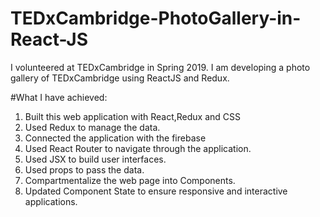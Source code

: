 # TEDxCambridge-PhotoGallery-in-React-JS
I volunteered at TEDxCambridge in Spring 2019. 
I am developing a photo gallery of TEDxCambridge using ReactJS and Redux.

#What I have achieved:
1. Built this web application with React,Redux and CSS
2. Used Redux to manage the data.
3. Connected the application with the firebase 
4. Used React Router to navigate through the application.
5. Used JSX to build user interfaces.
6. Used props to pass the data.
7. Compartmentalize the web page into Components.
8. Updated Component State to ensure responsive and interactive applications.
